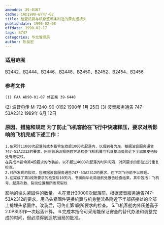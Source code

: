 ```yaml
---
amendno: 39-0367
cadno: CAD1990-B747-02
title: 检查机翼与机身整流条附近的蒙皮搭接头
publishdate: 1990-02-08
effdate: 1990-02-17
tags: B747
categories: 华北管理局
author: 陈岳宏
---
```


### 适用范围 
B2442、B2444、B2446、B2448、B2450、B2452、B2454、B2456

<!--more-->
### 参考文件
    (1) FAA AD90-01-07 修正案 39-6440 
(2) 波音电传 M-7240-90-0192 1990年 1月 25日
 (3) 波音服务通告 747-53A2312 1989年 6月 12日

### 原因、措施和规定     为了防止飞机客舱在飞行中快速释压，要求对所影响的飞机完成下述工作： 
    1.在累计11000次起落前或本指令生效后1000次起落内，以后到者为准，根据波音服务通告747-53A2312的要求，用高频涡流探伤的方法检查飞机机翼与机身整流条附近下半部蒙皮搭接处有无裂纹。 
    在完成本指令第4段要求的改装前，以不超过4000次起落的时间间隔，对所要求的部位进行重复检查。 
    2.对所发现的裂纹，应根据波音服务通告747-53A2312的要求，在下次飞行前予以修理。 
    3.在完成了第1段所要求的检查后10天内，书面向华北局适航处报告检查结果，其中包括：飞机号、起落次数、裂纹位置和所发现裂纹

  
影响的埋头紧固件的数量。 
    4.在累计20000次起落前，根据波音服务通告747-53A2312的要求，用凸头紧固件更换机翼与机身整流条附近下半部搭接处的全部上排埋头紧固件。改装后，可终止第1段所要求的检查。 
    5.飞机客舱内外压差高于2.0PSI即作一次起落计算。 
    6.完成本指令可采用能保证安全的替代办法和调整完成的时间，但必须得到适航当局的批准。

